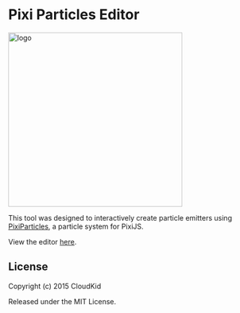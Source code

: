 # Pixi Particles Editor

<img src="https://raw.githubusercontent.com/pixijs/pixi-particles-editor/master/deploy/assets/images/icon.png" alt="logo" width="350" height="350">

This tool was designed to interactively create particle emitters using [PixiParticles](https://github.com/pixijs/pixi-particles), a particle system for PixiJS.

View the editor [here](http://pixijs.github.io/pixi-particles-editor/).

## License

Copyright (c) 2015 CloudKid

Released under the MIT License.
